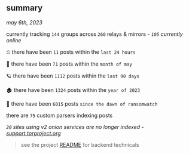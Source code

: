 
## summary
_may 6th, 2023_

currently tracking `144` groups across `260` relays & mirrors - _`105` currently online_

⏲ there have been `11` posts within the `last 24 hours`

🦈 there have been `71` posts within the `month of may`

🪐 there have been `1112` posts within the `last 90 days`

🏚 there have been `1324` posts within the `year of 2023`

🦕 there have been `6015` posts `since the dawn of ransomwatch`

there are `75` custom parsers indexing posts

_`20` sites using v2 onion services are no longer indexed - [support.torproject.org](https://support.torproject.org/onionservices/v2-deprecation/)_

> see the project [README](https://github.com/joshhighet/ransomwatch#ransomwatch--) for backend technicals
